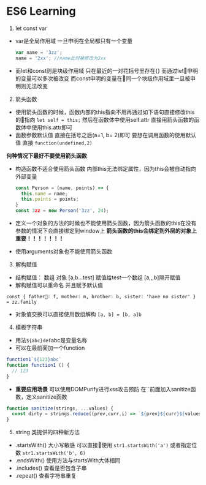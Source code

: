 # ES6 Learning

1. let const var

* var是全局作用域 一旦申明在全局都只有一个变量

  ```javascript
  var name = '3zz';
  name = '2xx'; //name此时被修改为2xx
  ```

* 而let和const则是块级作用域 只在最近的一对花括号里存在{}
而通过let申明的变量可以多次被改变 而const申明的变量在同一个块级作用域里一旦被申明则无法改变

2. 箭头函数

* 使用箭头函数的时候，函数内部的this指向不用再通过如下语句直接修改this的指向
`let self = this;` 然后在函数体中使用self.attr
直接用箭头函数的函数体中使用this.attr即可
* 函数参数默认值 直接在括号之后(a=1, b= 2)即可 要想在调用函数的使用默认值 直接 `function(undefined,2)`

**何种情况下最好不要使用箭头函数**

* 构造函数不适合使用箭头函数 内部this无法绑定属性，因为this会被自动指向外部变量

  ```javascript
  const Person = (name, points) => {
    this.name = name;
    this.points = points;
  }
  const 3zz = new Person('3zz', 24);
  ```

* 定义一个对象的方法的时候也不能使用箭头函数，因为箭头函数的this在没有参数的情况下会直接绑定到window上
**箭头函数的this会绑定到外层的对象上 重要！！！！！！！**
* 使用arguments对象也不能使用箭头函数

3. 解构赋值

* 结构赋值： 数组 对象
[a,b…test]
赋值给test一个数组 [a,,,b]隔开赋值
* 解构赋值可以重命名 并且赋予默认值

```javasciprt
const { father: f, mother: m, brother: b, sister: 'have no sister' } = zz.family
```

* 对象值交换可以直接使用数组解构
`[a, b] = [b, a]b`

4. 模板字符串

* 用法``${abc}def``abc是变量名称
* 可以在最前面加一个function

```javascript
function1`${123}abc`
function function1 () {
  // 123
}
```

* **重要应用场景**
可以使用DOMPurify进行xss攻击预防 在``前面加入sanitize函数，定义sanitize函数

```javascript
function sanitize(strings, ...values) {
  const dirty = strings.reduce((prev,curr,i) => `${prev}${curr}${values[i] || ''}`, '');
}
```

5. string 类提供的四种新方法

* .startsWith()
大小写敏感 可以直接使用
`str1.startsWith('a')`
或者指定位数
`str1.startsWith('b', 6)`
* .endsWith()
使用方法与startsWith大体相同
* .includes() 查看是否包含子串
* .repeat() 查看字符串重复